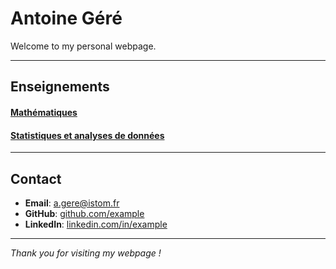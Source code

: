 # Antoine Géré

Welcome to my personal webpage.

---

## Enseignements

#### [Mathématiques](./mATh.md)

#### [Statistiques et analyses de données](./sTa7.md) 

---

## Contact

- **Email**: a.gere@istom.fr
- **GitHub**: [github.com/example](https://github.com/example)
- **LinkedIn**: [linkedin.com/in/example](https://linkedin.com/in/example)

---

*Thank you for visiting my webpage !*
